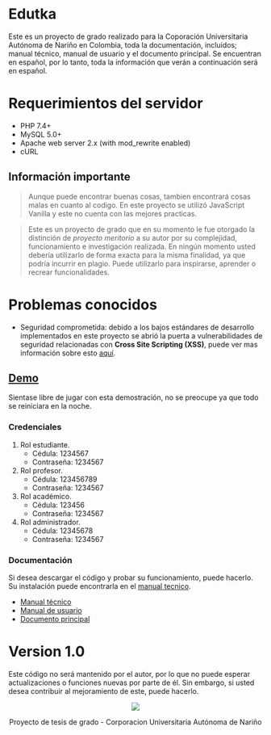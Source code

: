 # Edutka

Este es un proyecto de grado realizado para la Coporación Universitaria Autónoma de Nariño en Colombia, toda la documentación, incluidos; manual técnico, manual de usuario y el documento principal. Se encuentran en español, por lo tanto, toda la información que verán a continuación será en español.

# Requerimientos del servidor

- PHP 7.4+
- MySQL 5.0+
- Apache web server 2.x (with mod_rewrite enabled)
- cURL

## Información importante
> Aunque puede encontrar buenas cosas, tambien encontrará cosas malas en cuanto al codigo. En este proyecto se utilizó JavaScript Vanilla y este no cuenta con las mejores practicas.

> Este es un proyecto de grado que en su momento le fue otorgado la distinción de *proyecto meritorio* a su autor por su complejidad, funcionamiento e investigación realizada. En ningún momento usted debería utilizarlo de forma exacta para la misma finalidad, ya que podría incurrir en plagio. Puede utilizarlo para inspirarse, aprender o recrear funcionalidades.

# Problemas conocidos
- Seguridad comprometida: debido a los bajos estándares de desarrollo implementados en este proyecto se abrió la puerta a vulnerabilidades de seguridad relacionadas con **Cross Site Scripting (XSS)**, puede ver mas información sobre esto [aquí](https://owasp.org/www-community/attacks/xss/).

## [Demo](https://edutka.soyvillareal.com/)
Sientase libre de jugar con esta demostración, no se preocupe ya que todo se reiniciara en la noche.

### Credenciales

1. Rol estudiante.
    - Cédula: 1234567
    - Contraseña: 1234567
2. Rol profesor.
    - Cédula: 123456789
    - Contraseña: 1234567
3. Rol académico.
    - Cédula: 123456
    - Contraseña: 1234567
4. Rol administrador.
    - Cédula: 12345678
    - Contraseña: 1234567

### Documentación
Si desea descargar el código y probar su funcionamiento, puede hacerlo. Su instalación puede encontrarla en el <a href="https://drive.google.com/file/d/1XFAKt933ngONpmt_6dA6mFhD5klYu-ad/view?usp=share_link" target="_blank">manual tecnico</a>.

- <a href="https://drive.google.com/file/d/1XFAKt933ngONpmt_6dA6mFhD5klYu-ad/view?usp=share_link" target="_blank">Manual técnico</a>
- <a href="https://drive.google.com/file/d/1VtMAe-YA2XNUnKY96GbKc5fPugJoNIFJ/view?usp=share_link" target="_blank">Manual de usuario</a>
- <a href="https://drive.google.com/file/d/1xL5GOEg7vshgz7CZKwtGXPm7pseaVtlJ/view?usp=share_link" target="_blank">Documento principal</a>


# Version 1.0
Este código no será mantenido por el autor, por lo que no puede esperar actualizaciones o funciones nuevas por parte de él. Sin embargo, si usted desea contribuir al mejoramiento de este, puede hacerlo.

<div align="center">
    <img src="https://estudiantes.aunar.edu.co/imagenes/logo.png">
    <p>Proyecto de tesis de grado - Corporacion Universitaria Autónoma de Nariño</p>
</div>
